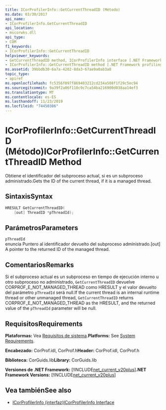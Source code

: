 ```yaml
---
title: ICorProfilerInfo::GetCurrentThreadID (Método)
ms.date: 03/30/2017
api_name:
- ICorProfilerInfo.GetCurrentThreadID
api_location:
- mscorwks.dll
api_type:
- COM
f1_keywords:
- ICorProfilerInfo::GetCurrentThreadID
helpviewer_keywords:
- GetCurrentThreadID method, ICorProfilerInfo interface [.NET Framework profiling]
- ICorProfilerInfo::GetCurrentThreadID method [.NET Framework profiling]
ms.assetid: 39bbdb30-6a7a-4202-8da3-67ae9a0ab3a8
topic_type:
- apiref
ms.openlocfilehash: fc5356f097f869403212cd234a508f1f29c5ec94
ms.sourcegitcommit: 9a39f2a06f110c9c7ca54ba216900d038aa14ef3
ms.translationtype: MT
ms.contentlocale: es-ES
ms.lasthandoff: 11/23/2019
ms.locfileid: "74450386"
---
```

# <a name="icorprofilerinfogetcurrentthreadid-method"></a><span data-ttu-id="10a41-102">ICorProfilerInfo::GetCurrentThreadID (Método)</span><span class="sxs-lookup"><span data-stu-id="10a41-102">ICorProfilerInfo::GetCurrentThreadID Method</span></span>
<span data-ttu-id="10a41-103">Obtiene el identificador del subproceso actual, si es un subproceso administrado.</span><span class="sxs-lookup"><span data-stu-id="10a41-103">Gets the ID of the current thread, if it is a managed thread.</span></span>  
  
## <a name="syntax"></a><span data-ttu-id="10a41-104">Sintaxis</span><span class="sxs-lookup"><span data-stu-id="10a41-104">Syntax</span></span>  
  
```cpp  
HRESULT GetCurrentThreadID(  
    [out] ThreadID *pThreadId);  
```  
  
## <a name="parameters"></a><span data-ttu-id="10a41-105">Parámetros</span><span class="sxs-lookup"><span data-stu-id="10a41-105">Parameters</span></span>  
 `pThreadId`  
 <span data-ttu-id="10a41-106">enuncia Puntero al identificador devuelto del subproceso administrado.</span><span class="sxs-lookup"><span data-stu-id="10a41-106">[out] A pointer to the returned ID of the managed thread.</span></span>  
  
## <a name="remarks"></a><span data-ttu-id="10a41-107">Comentarios</span><span class="sxs-lookup"><span data-stu-id="10a41-107">Remarks</span></span>  
 <span data-ttu-id="10a41-108">Si el subproceso actual es un subproceso en tiempo de ejecución interno u otro subproceso no administrado, `GetCurrentThreadID` devuelve CORPROF_E_NOT_MANAGED_THREAD como HRESULT y el valor devuelto del parámetro `pThreadId` será null.</span><span class="sxs-lookup"><span data-stu-id="10a41-108">If the current thread is an internal runtime thread or other unmanaged thread, `GetCurrentThreadID` returns CORPROF_E_NOT_MANAGED_THREAD as the HRESULT, and the returned value of the `pThreadId` parameter will be null.</span></span>  
  
## <a name="requirements"></a><span data-ttu-id="10a41-109">Requisitos</span><span class="sxs-lookup"><span data-stu-id="10a41-109">Requirements</span></span>  
 <span data-ttu-id="10a41-110">**Plataformas:** Vea [Requisitos de sistema](../../../../docs/framework/get-started/system-requirements.md).</span><span class="sxs-lookup"><span data-stu-id="10a41-110">**Platforms:** See [System Requirements](../../../../docs/framework/get-started/system-requirements.md).</span></span>  
  
 <span data-ttu-id="10a41-111">**Encabezado:** CorProf.idl, CorProf.h</span><span class="sxs-lookup"><span data-stu-id="10a41-111">**Header:** CorProf.idl, CorProf.h</span></span>  
  
 <span data-ttu-id="10a41-112">**Biblioteca:** CorGuids.lib</span><span class="sxs-lookup"><span data-stu-id="10a41-112">**Library:** CorGuids.lib</span></span>  
  
 <span data-ttu-id="10a41-113">**Versiones de .NET Framework:** [!INCLUDE[net_current_v20plus](../../../../includes/net-current-v20plus-md.md)]</span><span class="sxs-lookup"><span data-stu-id="10a41-113">**.NET Framework Versions:** [!INCLUDE[net_current_v20plus](../../../../includes/net-current-v20plus-md.md)]</span></span>  
  
## <a name="see-also"></a><span data-ttu-id="10a41-114">Vea también</span><span class="sxs-lookup"><span data-stu-id="10a41-114">See also</span></span>

- [<span data-ttu-id="10a41-115">ICorProfilerInfo (interfaz)</span><span class="sxs-lookup"><span data-stu-id="10a41-115">ICorProfilerInfo Interface</span></span>](../../../../docs/framework/unmanaged-api/profiling/icorprofilerinfo-interface.md)
